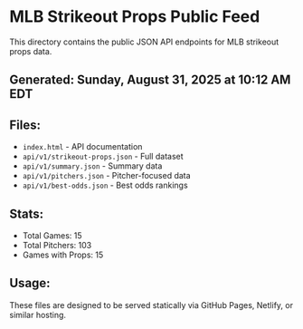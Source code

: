 # MLB Strikeout Props Public Feed

This directory contains the public JSON API endpoints for MLB strikeout props data.

## Generated: Sunday, August 31, 2025 at 10:12 AM EDT

## Files:
- `index.html` - API documentation
- `api/v1/strikeout-props.json` - Full dataset
- `api/v1/summary.json` - Summary data
- `api/v1/pitchers.json` - Pitcher-focused data  
- `api/v1/best-odds.json` - Best odds rankings

## Stats:
- Total Games: 15
- Total Pitchers: 103
- Games with Props: 15

## Usage:
These files are designed to be served statically via GitHub Pages, Netlify, or similar hosting.
